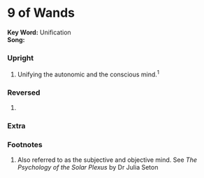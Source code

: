 # 9 of Wands

**Key Word:** Unification  
**Song:** 



### Upright

1) Unifying the autonomic and the conscious mind.<sup>1</sup>



### Reversed

1) 



### Extra





### Footnotes

1. Also referred to as the subjective and objective mind. See *The Psychology of the Solar Plexus* by Dr Julia Seton



